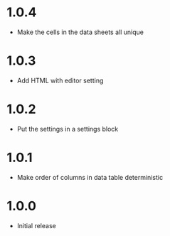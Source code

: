 # 1.0.4
* Make the cells in the data sheets all unique

# 1.0.3
* Add HTML with editor setting

# 1.0.2
* Put the settings in a settings block

# 1.0.1
* Make order of columns in data table deterministic

# 1.0.0
* Initial release
